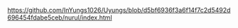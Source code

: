 https://github.com/InYungs1026/Uyungs/blob/d5bf6936f3a6f14f7c2d5492d696454fdabe5ceb/nurul/index.html
